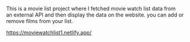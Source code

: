 This is a movie list project where I fetched movie watch list data from          
an external API and then display the data on the website. you can add or remove films from your list.                                                            
 
https://moviewatchlist1.netlify.app/      
